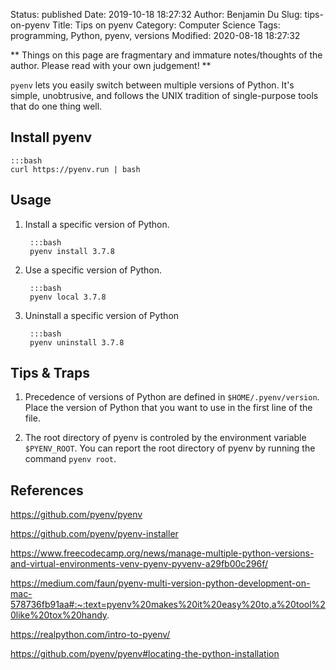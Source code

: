 Status: published
Date: 2019-10-18 18:27:32
Author: Benjamin Du
Slug: tips-on-pyenv
Title: Tips on pyenv
Category: Computer Science
Tags: programming, Python, pyenv, versions
Modified: 2020-08-18 18:27:32

**
Things on this page are fragmentary and immature notes/thoughts of the author.
Please read with your own judgement!
**

`pyenv` lets you easily switch between multiple versions of Python. 
It's simple, unobtrusive, and follows the UNIX tradition of single-purpose tools that do one thing well.

## Install pyenv

    :::bash
    curl https://pyenv.run | bash

## Usage 

1. Install a specific version of Python.

        :::bash
        pyenv install 3.7.8 

2. Use a specific version of Python.

        :::bash
        pyenv local 3.7.8

3. Uninstall a specific version of Python 

        :::bash 
        pyenv uninstall 3.7.8 

## Tips & Traps

1. Precedence of versions of Python are defined in `$HOME/.pyenv/version`.
    Place the version of Python that you want to use in the first line of the file.

2. The root directory of pyenv is controled by the environment variable `$PYENV_ROOT`. 
    You can report the root directory of pyenv by running the command `pyenv root`.

## References 

https://github.com/pyenv/pyenv

https://github.com/pyenv/pyenv-installer

https://www.freecodecamp.org/news/manage-multiple-python-versions-and-virtual-environments-venv-pyenv-pyvenv-a29fb00c296f/

https://medium.com/faun/pyenv-multi-version-python-development-on-mac-578736fb91aa#:~:text=pyenv%20makes%20it%20easy%20to,a%20tool%20like%20tox%20handy.

https://realpython.com/intro-to-pyenv/

https://github.com/pyenv/pyenv#locating-the-python-installation